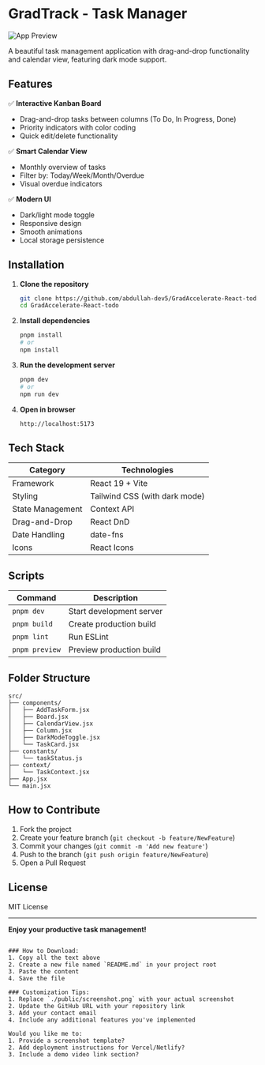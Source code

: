 
# GradTrack - Task Manager

![App Preview](./public/screenshot.png)

A beautiful task management application with drag-and-drop functionality and calendar view, featuring dark mode support.

## Features

✅ **Interactive Kanban Board**  
- Drag-and-drop tasks between columns (To Do, In Progress, Done)
- Priority indicators with color coding
- Quick edit/delete functionality

✅ **Smart Calendar View**  
- Monthly overview of tasks
- Filter by: Today/Week/Month/Overdue
- Visual overdue indicators

✅ **Modern UI**  
- Dark/light mode toggle
- Responsive design
- Smooth animations
- Local storage persistence

## Installation

1. **Clone the repository**
   ```bash
   git clone https://github.com/abdullah-dev5/GradAccelerate-React-todo.git
   cd GradAccelerate-React-todo
   ```

2. **Install dependencies**
   ```bash
   pnpm install
   # or
   npm install
   ```

3. **Run the development server**
   ```bash
   pnpm dev
   # or
   npm run dev
   ```

4. **Open in browser**
   ```
   http://localhost:5173
   ```

## Tech Stack

| Category        | Technologies                          |
|-----------------|---------------------------------------|
| Framework       | React 19 + Vite                       |
| Styling         | Tailwind CSS (with dark mode)         |
| State Management| Context API                           |
| Drag-and-Drop   | React DnD                             |
| Date Handling   | date-fns                              |
| Icons           | React Icons                           |

## Scripts

| Command         | Description                           |
|-----------------|---------------------------------------|
| `pnpm dev`      | Start development server              |
| `pnpm build`    | Create production build               |
| `pnpm lint`     | Run ESLint                           |
| `pnpm preview`  | Preview production build              |

## Folder Structure

```
src/
├── components/
│   ├── AddTaskForm.jsx
│   ├── Board.jsx
│   ├── CalendarView.jsx
│   ├── Column.jsx
│   ├── DarkModeToggle.jsx
│   └── TaskCard.jsx
├── constants/
│   └── taskStatus.js
├── context/
│   └── TaskContext.jsx
├── App.jsx
└── main.jsx
```

## How to Contribute

1. Fork the project
2. Create your feature branch (`git checkout -b feature/NewFeature`)
3. Commit your changes (`git commit -m 'Add new feature'`)
4. Push to the branch (`git push origin feature/NewFeature`)
5. Open a Pull Request

## License

MIT License

---

**Enjoy your productive task management!** 
```

### How to Download:
1. Copy all the text above
2. Create a new file named `README.md` in your project root
3. Paste the content
4. Save the file

### Customization Tips:
1. Replace `./public/screenshot.png` with your actual screenshot
2. Update the GitHub URL with your repository link
3. Add your contact email
4. Include any additional features you've implemented

Would you like me to:
1. Provide a screenshot template?
2. Add deployment instructions for Vercel/Netlify?
3. Include a demo video link section?
